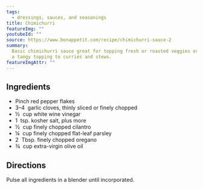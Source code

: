 ```yaml
---
tags:
  - dressings, sauces, and seasonings
title: Chimichurri
featureImg: ""
youtubeId: ""
source: https://www.bonappetit.com/recipe/chimichurri-sauce-2
summary:
  Basic chimichurri sauce great for topping fresh or roasted veggies or as
  a tangy topping to curries and stews.
featureImgAttr: ""
---
```


## Ingredients

- Pinch red pepper flakes
- 3–4  garlic cloves, thinly sliced or finely chopped
- ½  cup white wine vinegar
- 1  tsp. kosher salt, plus more
- ½  cup finely chopped cilantro
- ¼  cup finely chopped flat-leaf parsley
- 2  Tbsp. finely chopped oregano
- ¾  cup extra-virgin olive oil

## Directions

Pulse all ingredients in a blender until incorporated.
